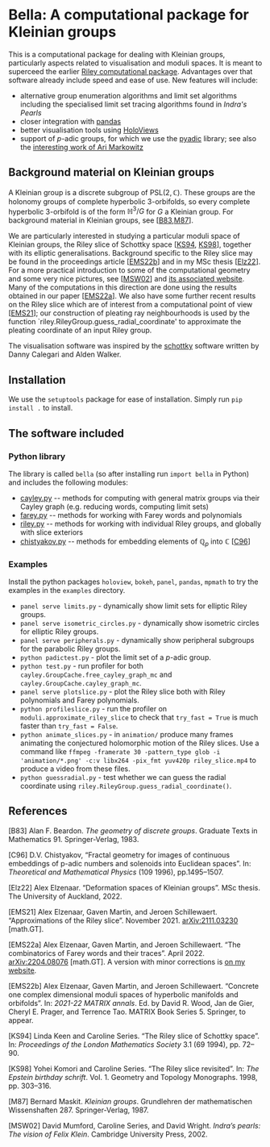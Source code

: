 # Bella: A computational package for Kleinian groups

This is a computational package for dealing with Kleinian groups, particularly aspects related to visualisation and moduli spaces. It is meant to
superceed the earlier [Riley computational package](https://github.com/aelzenaar/riley). Advantages over that software already include speed and ease
of use. New features will include:

 - alternative group enumeration algorithms and limit set algorithms including the specialised limit set tracing algorithms found in _Indra's Pearls_
 - closer integration with [pandas](https://pandas.pydata.org/)
 - better visualisation tools using [HoloViews](https://holoviews.org/)
 - support of $`p`$-adic groups, for which we use the [pyadic](https://pypi.org/project/pyadic/) library; see also the [interesting work of Ari Markowitz](https://github.com/ariymarkowitz/Bruhat-Tits-Tree-Visualiser)


## Background material on Kleinian groups
A Kleinian group is a discrete subgroup of $` \mathrm{PSL}(2,\mathbb{C}) `$. These groups are the holonomy groups of complete hyperbolic 3-orbifolds,
so every complete hyperbolic 3-orbifold is of the form $` \mathbb{H}^3/G `$ for $` G `$ a Kleinian group. For background material in Kleinian groups, see [[B83](#B83),[M87](#M87)].

We are particularly interested in studying a particular moduli space of Kleinian groups, the Riley slice of Schottky space [[KS94](#KS94), [KS98](#KS98)], together with its elliptic
generalisations. Background specific to the Riley slice may be found in the proceedings article [[EMS22b](#EMS22b)] and in my MSc thesis [[Elz22](#Elz22)]. For a more practical
introduction to some of the computational geometry and some very nice pictures, see [[MSW02](#MSW02)] and [its associated website](http://klein.math.okstate.edu/IndrasPearls/).
Many of the computations in this direction are done using the results obtained in our paper [[EMS22a](#EMS22a)].
We also have some further recent results on the Riley slice which are of interest from a computational point of view [[EMS21](#EMS21)]; our construction of pleating ray neighbourhoods
is used by the function `riley.RileyGroup.guess_radial_coordinate' to approximate the pleating coordinate of an input Riley group.

The visualisation software was inspired by the [schottky](https://github.com/dannycalegari/schottky) software written by Danny Calegari and Alden Walker.


## Installation
We use the `setuptools` package for ease of installation. Simply run `pip install .` to install.

## The software included

### Python library
The library is called `bella` (so after installing run `import bella` in Python) and includes the following modules:
 * [cayley.py](bella/cayley.py) -- methods for computing with general matrix groups via their Cayley graph (e.g. reducing words, computing limit sets)
 * [farey.py](bella/farey.py) -- methods for working with Farey words and polynomials
 * [riley.py](bella/riley.py) -- methods for working with individual Riley groups, and globally with slice exteriors
 * [chistyakov.py](bella/chistyakov.py) -- methods for embedding elements of $` \mathbb{Q}_p `$ into $` \mathbb{C} `$ [[C96](#C96)]


### Examples
Install the python packages `holoview`, `bokeh`, `panel`, `pandas`, `mpmath` to try the examples in the `examples` directory.

 - `panel serve limits.py` - dynamically show limit sets for elliptic Riley groups.
 - `panel serve isometric_circles.py` - dynamically show isometric circles for elliptic Riley groups.
 - `panel serve peripherals.py` - dynamically show peripheral subgroups for the parabolic Riley groups.
 - `python padictest.py` - plot the limit set of a $`p`$-adic group.
 - `python test.py` - run profiler for both `cayley.GroupCache.free_cayley_graph_mc` and `cayley.GroupCache.cayley_graph_mc`.
 - `panel serve plotslice.py` - plot the Riley slice both with Riley polynomials and Farey polynomials.
 - `python profileslice.py`  - run the profiler on `moduli.approximate_riley_slice` to check that `try_fast = True` is much faster than `try_fast = False`.
 - `python animate_slices.py` - in `animation/` produce many frames animating the conjectured holomorphic motion of the Riley slices. Use a
    command like `ffmpeg -framerate 30 -pattern_type glob -i 'animation/*.png' -c:v libx264 -pix_fmt yuv420p riley_slice.mp4` to produce a video from these files.
 - `python guessradial.py` - test whether we can guess the radial coordinate using `riley.RileyGroup.guess_radial_coordinate()`.

## References
<a id="B88">[B83]</a>
Alan F. Beardon. *The geometry of discrete groups*. Graduate Texts in Mathematics 91. Springer-Verlag, 1983.

<a id="C96">[C96]</a>
D.V. Chistyakov, “Fractal geometry for images of continuous embeddings of p-adic numbers and solenoids into Euclidean spaces”. In: *Theoretical and Mathematical Physics* (109 1996), pp.1495–1507.

<a id="Elz22">[Elz22]</a>
Alex Elzenaar. “Deformation spaces of Kleinian groups”. MSc thesis. The University of Auckland, 2022.

<a id="EMS21">[EMS21]</a>
Alex Elzenaar, Gaven Martin, and Jeroen Schillewaert. “Approximations of the Riley slice”. November 2021. [arXiv:2111.03230](https://arxiv.org/abs/2111.03230) [math.GT].

<a id="EMS22a">[EMS22a]</a>
Alex Elzenaar, Gaven Martin, and Jeroen Schillewaert. “The combinatorics of Farey words and their traces”. April 2022. [arXiv:2204.08076](https://arxiv.org/abs/2204.08076) [math.GT]. A version with minor corrections is [on my website](https://aelzenaar.github.io/farey/farey.pdf).

<a id="EMS22b">[EMS22b]</a>
Alex Elzenaar, Gaven Martin, and Jeroen Schillewaert. “Concrete one complex dimensional moduli spaces of hyperbolic manifolds and orbifolds”. In: <i>2021-22 MATRIX annals</i>. Ed. by David R. Wood, Jan de Gier, Cheryl E. Prager, and Terrence Tao. MATRIX Book Series 5. Springer, to appear.

<a id="KS94">[KS94]</a>
Linda Keen and Caroline Series. “The Riley slice of Schottky space”. In: *Proceedings of the London Mathematics Society* 3.1 (69 1994), pp. 72–90.

<a id="KS98">[KS98]</a>
Yohei Komori and Caroline Series. “The Riley slice revisited”. In: *The Epstein birthday schrift*. Vol. 1. Geometry and Topology Monographs. 1998, pp. 303–316.

<a id="M87">[M87]</a>
Bernard Maskit. *Kleinian groups*. Grundlehren der mathematischen Wissenshaften 287. Springer-Verlag, 1987.

<a id="MSW02">[MSW02]</a>
David Mumford, Caroline Series, and David Wright. *Indra’s pearls: The vision of Felix Klein*. Cambridge University Press, 2002.
